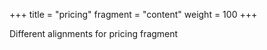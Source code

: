 +++
title = "pricing"
fragment = "content"
weight = 100
+++

Different alignments for pricing fragment

